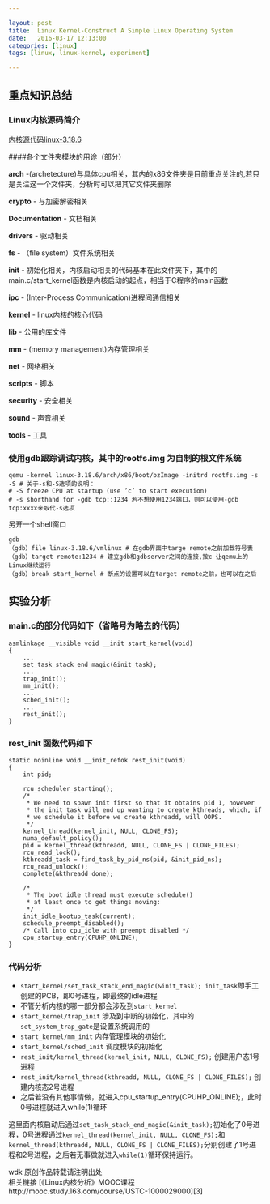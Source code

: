 ```yaml
---

layout: post
title:  Linux Kernel-Construct A Simple Linux Operating System
date:   2016-03-17 12:13:00
categories: [linux]
tags: [linux, linux-kernel, experiment]

---
```


## 重点知识总结

### Linux内核源码简介

[内核源代码linux-3.18.6][1]

####各个文件夹模块的用途（部分）

**arch** -(archetecture)与具体cpu相关，其内的x86文件夹是目前重点关注的,若只是关注这一个文件夹，分析时可以把其它文件夹删除

**crypto** - 与加密解密相关

**Documentation** - 文档相关

**drivers** - 驱动相关

**fs** - （file system）文件系统相关

**init** - 初始化相关，内核启动相关的代码基本在此文件夹下，其中的main.c/start_kernel函数是内核启动的起点，相当于C程序的main函数

**ipc** - (Inter-Process Communication)进程间通信相关

**kernel** - linux内核的核心代码

**lib** - 公用的库文件

**mm** - (memory management)内存管理相关

**net** - 网络相关

**scripts** - 脚本

**security** - 安全相关

**sound** - 声音相关

**tools** - 工具

### 使用gdb跟踪调试内核，其中的rootfs.img 为自制的根文件系统

```
qemu -kernel linux-3.18.6/arch/x86/boot/bzImage -initrd rootfs.img -s -S # 关于-s和-S选项的说明：
# -S freeze CPU at startup (use ’c’ to start execution)
# -s shorthand for -gdb tcp::1234 若不想使用1234端口，则可以使用-gdb tcp:xxxx来取代-s选项
```

另开一个shell窗口

```
gdb
（gdb）file linux-3.18.6/vmlinux # 在gdb界面中targe remote之前加载符号表
（gdb）target remote:1234 # 建立gdb和gdbserver之间的连接,按c 让qemu上的Linux继续运行
（gdb）break start_kernel # 断点的设置可以在target remote之前，也可以在之后
```

## 实验分析
### main.c的部分代码如下（省略号为略去的代码）

```
asmlinkage __visible void __init start_kernel(void)
{
    ...
    set_task_stack_end_magic(&init_task);
    ...
    trap_init();
    mm_init();
    ...
    sched_init();
    ...
    rest_init();
}
```

### rest_init 函数代码如下

```
static noinline void __init_refok rest_init(void)
{
    int pid;

    rcu_scheduler_starting();
    /*
     * We need to spawn init first so that it obtains pid 1, however
     * the init task will end up wanting to create kthreads, which, if
     * we schedule it before we create kthreadd, will OOPS.
     */
    kernel_thread(kernel_init, NULL, CLONE_FS);
    numa_default_policy();
    pid = kernel_thread(kthreadd, NULL, CLONE_FS | CLONE_FILES);
    rcu_read_lock();
    kthreadd_task = find_task_by_pid_ns(pid, &init_pid_ns);
    rcu_read_unlock();
    complete(&kthreadd_done);

    /*
     * The boot idle thread must execute schedule()
     * at least once to get things moving:
     */
    init_idle_bootup_task(current);
    schedule_preempt_disabled();
    /* Call into cpu_idle with preempt disabled */
    cpu_startup_entry(CPUHP_ONLINE);
}
```

### 代码分析

- `start_kernel/set_task_stack_end_magic(&init_task); init_task`即手工创建的PCB，即0号进程，即最终的idle进程
- 不管分析内核的哪一部分都会涉及到`start_kernel`
- `start_kernel/trap_init` 涉及到中断的初始化，其中的`set_system_trap_gate`是设置系统调用的
- `start_kernel/mm_init` 内存管理模块的初始化
- `start_kernel/sched_init` 调度模块的初始化
- `rest_init/kernel_thread(kernel_init, NULL, CLONE_FS);` 创建用户态1号进程
- `rest_init/kernel_thread(kthreadd, NULL, CLONE_FS | CLONE_FILES);` 创建内核态2号进程
- 之后若没有其他事情做，就进入cpu_startup_entry(CPUHP_ONLINE);，此时0号进程就进入while(1)循环

这里面内核启动后通过`set_task_stack_end_magic(&init_task);`初始化了0号进程，0号进程通过`kernel_thread(kernel_init, NULL, CLONE_FS);`和`kernel_thread(kthreadd, NULL, CLONE_FS | CLONE_FILES);`分别创建了1号进程和2号进程，之后若无事做就进入`while(1)`循环保持运行。

wdk 原创作品转载请注明出处  
相关链接 [《Linux内核分析》MOOC课程http://mooc.study.163.com/course/USTC-1000029000][3]

[1]: http://codelab.shiyanlou.com/xref/linux-3.18.6/
